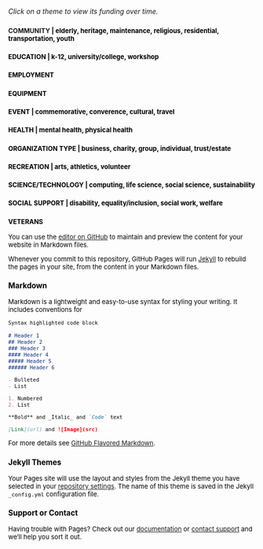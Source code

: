 *Click on a theme to view its funding over time.*

### <font size="2">COMMUNITY</font><font size="2" color="black"><font size="2" color="black"> | elderly, heritage, maintenance, religious, residential, transportation, youth</font>
### <font size="2">EDUCATION</font><font size="2" color="black"><font size="2" color="black"> | k-12, university/college, workshop</font>
### <font size="2">EMPLOYMENT</font><font size="2" color="black">
### <font size="2">EQUIPMENT</font><font size="2" color="black">
### <font size="2">EVENT</font><font size="2" color="black"><font size="2" color="black"> | commemorative, converence, cultural, travel</font>
### <font size="2">HEALTH</font><font size="2" color="black"><font size="2" color="black"> | mental health, physical health</font>
### <font size="2">ORGANIZATION TYPE</font><font size="2" color="black"><font size="2" color="black"> | business, charity, group, individual, trust/estate</font>
### <font size="2">RECREATION</font><font size="2" color="black"><font size="2" color="black"> | arts, athletics, volunteer</font>
### <font size="2">SCIENCE/TECHNOLOGY</font><font size="2" color="black"><font size="2" color="black"> | computing, life science, social science, sustainability</font>
### <font size="2">SOCIAL SUPPORT</font><font size="2" color="black"><font size="2" color="black"> | disability, equality/inclusion, social work, welfare</font>
### <font size="2">VETERANS</font><font size="2" color="black">


You can use the [editor on GitHub](https://github.com/jpskycak/360Giving-Challenge/edit/master/README.md) to maintain and preview the content for your website in Markdown files.

Whenever you commit to this repository, GitHub Pages will run [Jekyll](https://jekyllrb.com/) to rebuild the pages in your site, from the content in your Markdown files.

### Markdown

Markdown is a lightweight and easy-to-use syntax for styling your writing. It includes conventions for

```markdown
Syntax highlighted code block

# Header 1
## Header 2
### Header 3
#### Header 4
##### Header 5
###### Header 6

- Bulleted
- List

1. Numbered
2. List

**Bold** and _Italic_ and `Code` text

[Link](url) and ![Image](src)
```

For more details see [GitHub Flavored Markdown](https://guides.github.com/features/mastering-markdown/).

### Jekyll Themes

Your Pages site will use the layout and styles from the Jekyll theme you have selected in your [repository settings](https://github.com/jpskycak/360Giving-Challenge/settings). The name of this theme is saved in the Jekyll `_config.yml` configuration file.

### Support or Contact

Having trouble with Pages? Check out our [documentation](https://help.github.com/categories/github-pages-basics/) or [contact support](https://github.com/contact) and we’ll help you sort it out.
